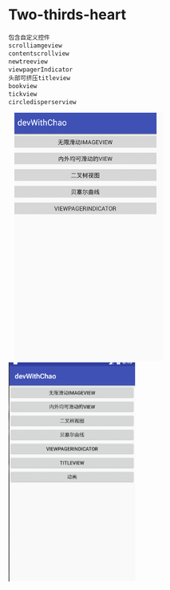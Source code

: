 # Two-thirds-heart
    包含自定义控件
    scrolliamgeview
    contentscrollview
    newtreeview
    viewpagerIndicator
    头部可挤压titleview
    bookview
    tickview
    circledisperserview
    ![](https://github.com/machao0727/Two-thirds-heart/raw/master/samplegif/sample.gif)
      ![](https://github.com/machao0727/Two-thirds-heart/raw/master/samplegif/sample2.gif)
